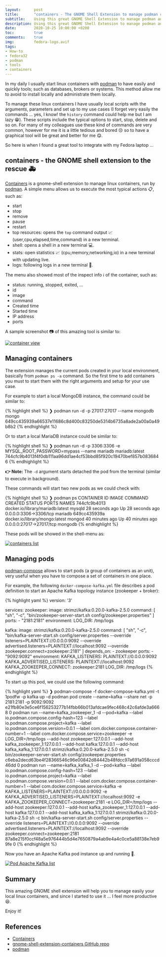 ```yaml
---
layout:      post
title:       "containers - The GNOME Shell Extension to manage podman containers"
subtitle:    Using this great GNOME Shell Extension to manage podman and docker containers.
description: Using this great GNOME Shell Extension to manage podman and docker containers.
date:        2020-10-25 10:00:00 +0200
toc:         true
comments:    true
img:         fedora-logo.avif
tags: 
- How-to
- fedora32
- podman
- tools
- containers
---
```


In my daily I usually start linux containers with [podman](https://podman.io/) to have easily and quickly
tools; such as databases, brokers or systems. This method allow me to avoid to install locally and administrate
them locally.

To manage these linux containers I have usually local scripts with the arguments, parameters and set up to
my use cases (I forget very easily the commands ... yes, I know! the ```history``` command could 
help me but I am lazy :grin:). These scripts include the typical options to start, stop, delete
and so on. For many of my colleagues use these kind of commands are very common, however for me it is
a little tedious and bored :unamused: so to have a graphical tool will be great and better for me :yum:.

So here is when I found a great tool to integrate with my Fedora laptop ...

## containers - the GNOME shell extension to the rescue :ambulance:

[Containers](https://extensions.gnome.org/extension/1500/containers/) is a gnome-shell extension
to manage linux containers, run by [podman](https://podman.io/). A simple menu allows us
to execute the most typical actions :clipboard:, such as:

* start
* stop
* remove
* pause
* restart
* top resources: opens the ```top``` command output :chart_with_upwards_trend: (user,cpu,elapsed,time,command) in a new terminal.
* shell: opens a shell in a new terminal :computer:.
* stats: open statistics :chart_with_upwards_trend: (cpu,memory,networking,io) in a new terminal with updating live.
* logs: following logs in a new terminal :page_facing_up:.

The menu also showed most of the inspect info :information_source: of the container, such as:

* status: running, stopped, exited, ...
* id
* image
* command
* Created time
* Started time
* IP address
* ports

A sample screenshot :camera: of this amazing tool is similar to:

[![](/images/containers-gnome-shell-extension/containers-pod-view.avif "container view")]({{site.url}}/imagescontainers-gnome-shell-extension/containers-pod-view.avif)

## Managing containers

The extension manages the current pods created in your local environment, basically
from ```podman ps -a``` command. So the first time to add containers you must to start them
with the right arguments and setup for your use case.

For example to start a local MongoDB instance, the command could be similar to:

{% highlight shell %}
❯ podman run -d -p 27017:27017 --name mongodb mongo
649cc435939a66537e11686c8d400c83250de5314b6735a8ade2a00a0a49b8b2
{% endhighlight %}

Or to start a local MariaDB instance could be similar to:

{% highlight shell %}
❯ podman run -d -p 3306:3306 -e MYSQL_ROOT_PASSWORD=mypass --name mariadb mariadb:latest
744cfc9b4013f4f0db111aa96dd1ae4cf53bbd85f920c19470bef857b0836846
{% endhighlight %}

**:point_right: Note:** The ```-d``` argument starts detached the pod from the terminal (similar to execute in background).

These commands will start two new pods as we could check with: 

{% highlight shell %}
❯ podman ps
CONTAINER ID  IMAGE                             COMMAND  CREATED         STATUS             PORTS                     NAMES
744cfc9b4013  docker.io/library/mariadb:latest  mysqld   28 seconds ago  Up 28 seconds ago  0.0.0.0:3306->3306/tcp    mariadb
649cc435939a  docker.io/library/mongo:latest    mongod   40 minutes ago  Up 40 minutes ago  0.0.0.0:27017->27017/tcp  mongodb
{% endhighlight %}

These pods will be showed in the shell-menu as:

[![](/images/containers-gnome-shell-extension/containers-list.avif "containers list")]({{site.url}}/imagescontainers-gnome-shell-extension/containers-list.avif)

## Managing pods

[podman-compose](https://github.com/containers/podman-compose) allows to start pods (a group of containers as an unit), very
useful when you have to compose a set of containers in one place.

For example, the following ```docker-compose-kafka.yml``` file describes a pod definition to start an
Apache Kafka topology instance (zookeeper + broker):

{% highlight yaml %}
version: '3'

services:
  zookeeper:
    image: strimzi/kafka:0.20.0-kafka-2.5.0
    command: [
      "sh", "-c",
      "bin/zookeeper-server-start.sh config/zookeeper.properties"
    ]
    ports:
      - "2181:2181"
    environment:
      LOG_DIR: /tmp/logs
      
  kafka:
    image: strimzi/kafka:0.20.0-kafka-2.5.0
    command: [
      "sh", "-c",
      "bin/kafka-server-start.sh config/server.properties --override listeners=PLAINTEXT://0.0.0.0:9092 --override advertised.listeners=PLAINTEXT://localhost:9092 --override zookeeper.connect=zookeeper:2181"
    ]
    depends_on:
      - zookeeper
    ports:
      - "9092:9092"
    environment:
      KAFKA_LISTENERS: PLAINTEXT://0.0.0.0:9092
      KAFKA_ADVERTISED_LISTENERS: PLAINTEXT://localhost:9092
      KAFKA_ZOOKEEPER_CONNECT: zookeeper:2181
      LOG_DIR: /tmp/logs
{% endhighlight %}

To start up this pod, we could use the following command:

{% highlight yaml %}
❯ podman-compose -f docker-compose-kafka.yml -t 1podfw -p kafka up -d
podman pod create --name=kafka --share net -p 2181:2181 -p 9092:9092
e21fb80e3e5ce6f156253277b14fbb66b013afdcae9fec468c42c6afde3a6668
0
podman run --name=kafka_zookeeper_1 -d --pod=kafka --label io.podman.compose.config-hash=123 --label io.podman.compose.project=kafka --label io.podman.compose.version=0.0.1 --label com.docker.compose.container-number=1 --label com.docker.compose.service=zookeeper -e LOG_DIR=/tmp/logs --add-host zookeeper:127.0.0.1 --add-host kafka_zookeeper_1:127.0.0.1 --add-host kafka:127.0.0.1 --add-host kafka_kafka_1:127.0.0.1 strimzi/kafka:0.20.0-kafka-2.5.0 sh -c bin/zookeeper-server-start.sh config/zookeeper.properties
c6eba2decd63be4f28366546c96e00842d84442b48fdcc97a691a058cccd46dd
0
podman run --name=kafka_kafka_1 -d --pod=kafka --label io.podman.compose.config-hash=123 --label io.podman.compose.project=kafka --label io.podman.compose.version=0.0.1 --label com.docker.compose.container-number=1 --label com.docker.compose.service=kafka -e KAFKA_LISTENERS=PLAINTEXT://0.0.0.0:9092 -e KAFKA_ADVERTISED_LISTENERS=PLAINTEXT://localhost:9092 -e KAFKA_ZOOKEEPER_CONNECT=zookeeper:2181 -e LOG_DIR=/tmp/logs --add-host zookeeper:127.0.0.1 --add-host kafka_zookeeper_1:127.0.0.1 --add-host kafka:127.0.0.1 --add-host kafka_kafka_1:127.0.0.1 strimzi/kafka:0.20.0-kafka-2.5.0 sh -c bin/kafka-server-start.sh config/server.properties --override listeners=PLAINTEXT://0.0.0.0:9092 --override advertised.listeners=PLAINTEXT://localhost:9092 --override zookeeper.connect=zookeeper:2181
87a8e215f0ccf48a5e976444b5d4e7650879a4ab9e4a4c0ce5a88138e7eb99fe
0
{% endhighlight %}

Now you have an Apache Kafka pod instance up and running :muscle:.  

[![](/images/containers-gnome-shell-extension/containers-pod-kafka-list.avif "Pod Apache Kafka list")]({{site.url}}/imagescontainers-gnome-shell-extension/containers-pod-kafka-list.avif)

## Summary

This amazing GNOME shell extension will help you to manage easily your local linux containers, and since I started
to use it ... I feel more productive :satisfied:. 

Enjoy it!

## References

* [Containers](https://extensions.gnome.org/extension/1500/containers/)
* [gnome-shell-extension-containers GitHub repo](https://github.com/rgolangh/gnome-shell-extension-containers)
* [podman](https://podman.io)
